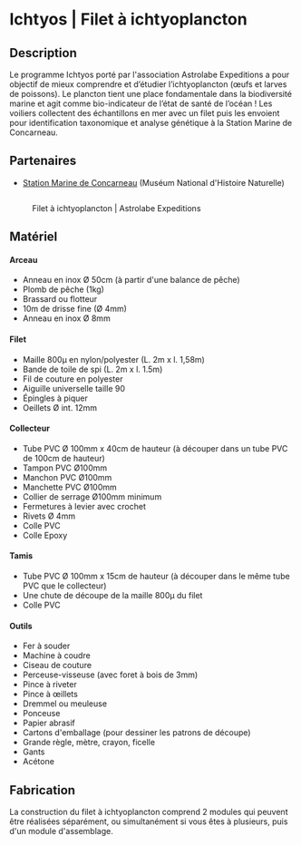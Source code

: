 # Ichtyos | Filet à ichtyoplancton

## Description&#x20;

Le programme Ichtyos porté par l'association Astrolabe Expeditions a pour objectif de mieux comprendre et d’étudier l’ichtyoplancton (œufs et larves de poissons). Le plancton tient une place fondamentale dans la biodiversité marine et agit comme bio-indicateur de l’état de santé de l’océan ! Les voiliers collectent des échantillons en mer avec un filet puis les envoient pour identification taxonomique et analyse génétique à la Station Marine de Concarneau.

## Partenaires

* [Station Marine de Concarneau](https://www.stationmarinedeconcarneau.fr/fr) (Muséum National d'Histoire Naturelle)

<figure><img src=".gitbook/assets/Filet à ichtyoplancton.jpg" alt=""><figcaption><p>Filet à ichtyoplancton | Astrolabe Expeditions</p></figcaption></figure>

## Matériel

#### Arceau

* Anneau en inox Ø 50cm (à partir d'une balance de pêche)
* Plomb de pêche (1kg)
* Brassard ou flotteur
* 10m de drisse fine (Ø 4mm)
* Anneau en inox Ø 8mm

#### Filet

* Maille 800μ en nylon/polyester (L. 2m x l. 1,58m)
* Bande de toile de spi (L. 2m x l. 1.5m)
* Fil de couture en polyester
* Aiguille universelle taille 90
* Épingles à piquer
* Oeillets Ø int. 12mm

#### Collecteur&#x20;

* Tube PVC Ø 100mm x 40cm de hauteur (à découper dans un tube PVC de 100cm de hauteur)
* Tampon PVC Ø100mm
* Manchon PVC Ø100mm
* Manchette PVC Ø100mm
* Collier de serrage Ø100mm minimum
* Fermetures à levier avec crochet
* Rivets Ø 4mm
* Colle PVC
* Colle Epoxy

#### Tamis&#x20;

* Tube PVC Ø 100mm x 15cm de hauteur (à découper dans le même tube PVC que le collecteur)
* Une chute de découpe de la maille 800μ du filet
* Colle PVC

#### Outils&#x20;

* Fer à souder
* Machine à coudre
* Ciseau de couture
* Perceuse-visseuse (avec foret à bois de 3mm)
* Pince à riveter
* Pince à œillets
* Dremmel ou meuleuse
* Ponceuse
* Papier abrasif
* Cartons d'emballage (pour dessiner les patrons de découpe)
* Grande règle, mètre, crayon, ficelle
* Gants
* Acétone

## Fabrication

La construction du filet à ichtyoplancton comprend 2 modules qui peuvent être réalisées séparément, ou simultanément si vous êtes à plusieurs, puis d'un module d'assemblage.﻿
